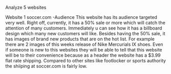 Analyze 5 websites

Website 1
	soccer.com
-Audience
	This website has its audience targeted very well.  Right off,
	currently, it has a 50% sale or more which will catch the attention of
	many customers.  Immediately u can see how it has a billboard design
	which many new customers will like.  Besides having the 50% sale, it
	has images of brand new products that are on the hot list.  For example
	there are 2 images of this weeks release of Nike Mercurials IX shoes.
	Even if someone is new to this websites they will be able to tell that
	this website will be to their convenience because as a header the
	website has a $3.99 flat rate shipping.  Compared to other sites like
	footlocker or sports authority the shiiping at soccer.com is fairly
	low.
	
